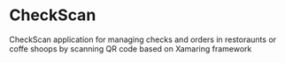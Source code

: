 # CheckScan
CheckScan application for managing checks and orders in restoraunts or coffe shoops by scanning QR code based on Xamaring framework
